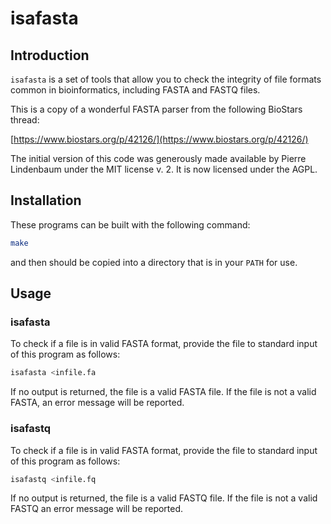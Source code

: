 # isafasta

## Introduction

`isafasta` is a set of tools that allow you to check the integrity of
file formats common in bioinformatics, including FASTA and FASTQ files.

This is a copy of a wonderful FASTA parser from the following BioStars thread:

[https://www.biostars.org/p/42126/](https://www.biostars.org/p/42126/)

The initial version of this code was generously made available by Pierre
Lindenbaum under the MIT license v. 2. It is now licensed under the AGPL.

## Installation

These programs can be built with the following command:

```sh
make
```

and then should be copied into a directory that is in your `PATH` for use.

## Usage

### isafasta

To check if a file is in valid FASTA format, provide the file to standard
input of this program as follows:

```sh
isafasta <infile.fa
```

If no output is returned, the file is a valid FASTA file. If the file
is not a valid FASTA, an error message will be reported.

### isafastq

To check if a file is in valid FASTA format, provide the file to standard
input of this program as follows:

```sh
isafastq <infile.fq
```

If no output is returned, the file is a valid FASTQ file. If the file
is not a valid FASTQ an error message will be reported.
